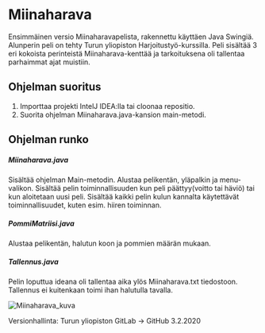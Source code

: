 # Miinaharava

Ensimmäinen versio Miinaharavapelista, rakennettu käyttäen Java Swingiä.
Alunperin peli on tehty Turun yliopiston Harjoitustyö-kurssilla.
Peli sisältää 3 eri kokoista perinteistä Miinaharava-kenttää ja tarkoituksena oli tallentaa parhaimmat ajat muistiin.

## Ohjelman suoritus
1. Importtaa projekti IntelJ IDEA:lla tai cloonaa repositio.
2. Suorita ohjelman Miinaharava.java-kansion main-metodi.

## Ohjelman runko
##### Miinaharava.java
Sisältää ohjelman Main-metodin. Alustaa pelikentän, yläpalkin ja menu-valikon.
Sisältää pelin toiminnallisuuden kun peli päättyy(voitto tai häviö) tai kun aloitetaan uusi peli.
Sisältää kaikki pelin kulun kannalta käytettävät toiminnallisuudet, kuten esim. hiiren toiminnan.

##### PommiMatriisi.java
Alustaa pelikentän, halutun koon ja pommien määrän mukaan.

##### Tallennus.java
Pelin loputtua ideana oli tallentaa aika ylös Miinaharava.txt tiedostoon. Tallennus ei kuitenkaan toimi ihan halutulla tavalla.

![Miinaharava_kuva](https://user-images.githubusercontent.com/36680532/75066228-1a1b3c00-54f3-11ea-96b7-ac1953c19da9.png)

Versionhallinta: Turun yliopiston GitLab -> GitHub 3.2.2020
